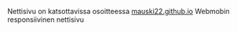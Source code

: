 Nettisivu on katsottavissa osoitteessa [mauski22.github.io](https://mauski22.github.io/)
Webmobin responsiivinen nettisivu
